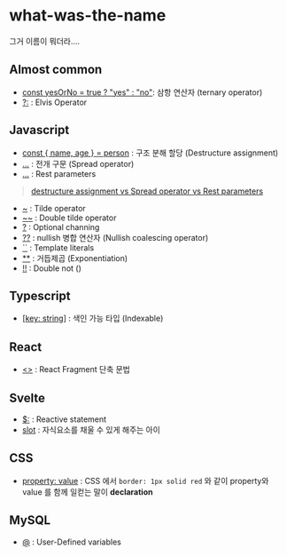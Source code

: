 # what-was-the-name

그거 이름이 뭐더라....

## Almost common
* [const yesOrNo = true ? "yes" : "no"](https://developer.mozilla.org/ko/docs/Web/JavaScript/Reference/Operators/Conditional_Operator): 삼항 연산자 (ternary operator)
* [?:](https://en.wikipedia.org/wiki/Elvis_operator) : Elvis Operator

## Javascript
* [const { name, age } = person](https://developer.mozilla.org/ko/docs/Web/JavaScript/Reference/Operators/Destructuring_assignment) : 구조 분해 할당 (Destructure assignment)
* [...](https://developer.mozilla.org/ko/docs/Web/JavaScript/Reference/Operators/Spread_syntax) : 전개 구문 (Spread operator)
* [...](https://developer.mozilla.org/ko/docs/Web/JavaScript/Reference/Functions/rest_parameters) : Rest parameters  
> [destructure assignment vs Spread operator vs Rest parameters](https://www.digitalocean.com/community/tutorials/understanding-destructuring-rest-parameters-and-spread-syntax-in-javascript)
* [~](https://den-shin.tistory.com/44?category=964367) : Tilde operator
* [~~](https://den-shin.tistory.com/44?category=964367) : Double tilde operator
* [?](https://developer.mozilla.org/ko/docs/Web/JavaScript/Reference/Operators/Optional_chaining) : Optional channing
* [??](https://ko.javascript.info/nullish-coalescing-operator) : nullish 병합 연산자 (Nullish coalescing operator)
* [``](https://developer.mozilla.org/ko/docs/Web/JavaScript/Reference/Template_literals) : Template literals
* [**](https://developer.mozilla.org/en-US/docs/Web/JavaScript/Reference/Operators/Exponentiation) : 거듭제곱 (Exponentiation)  
* [!!](https://developer.mozilla.org/en-US/docs/Web/JavaScript/Reference/Operators/Logical_NOT#double_not_!!) : Double not ()  

## Typescript
* [[key: string]](https://den-shin.tistory.com/6?category=964286) : 색인 가능 타입 (Indexable)

## React
* [<>](https://ko.reactjs.org/docs/fragments.html) : React Fragment 단축 문법

## Svelte
* [$:](https://svelte.dev/tutorial/reactive-statements) : Reactive statement
* [slot](https://svelte.dev/tutorial/slots) : 자식요소를 채울 수 있게 해주는 아이

## CSS
* [property: value](https://developer.mozilla.org/en-US/docs/Web/CSS/Syntax) : CSS 에서 `border: 1px solid red` 와 같이 property와 value 를 함께 일컫는 말이 **declaration** 

## MySQL
* [@](https://dev.mysql.com/doc/refman/8.0/en/user-variables.html) : User-Defined variables

